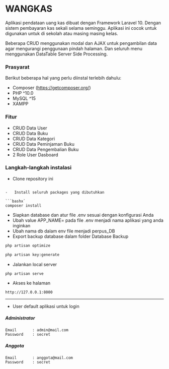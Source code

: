 # WANGKAS

Aplikasi pendataan uang kas dibuat dengan Framework Laravel 10. Dengan sistem pembayaran kas sekali selama seminggu. Aplikasi ini cocok untuk digunakan untuk di sekolah atau masing masing kelas. <br>

Beberapa CRUD menggunakan modal dan AJAX untuk pengambilan data agar mengurangi penggunaan pindah halaman. Dan seluruh menu menggunakan DataTable Server Side Processing.

### Prasyarat

Berikut beberapa hal yang perlu diinstal terlebih dahulu:

-   Composer (https://getcomposer.org/)
-   PHP ^10.0
-   MySQL ^15
-   XAMPP


### Fitur

-   CRUD Data User
-   CRUD Data Buku
-   CRUD Data Kategori
-   CRUD Data Peminjaman Buku
-   CRUD Data Pengembalian Buku
-   2 Role User Dasboard

### Langkah-langkah instalasi

-   Clone repository ini

```

-   Install seluruh packages yang dibutuhkan

```bashx`
composer install
```

-   Siapkan database dan atur file .env sesuai dengan konfigurasi Anda
-   Ubah value APP_NAME= pada file .env menjadi nama aplikasi yang anda inginkan
-   Ubah nama db dalam env file menjadi perpus_DB
-   Export backup database dalam folder Database Backup

```bash
php artisan optimize
```

```bash
php artisan key:generate
```

-   Jalankan local server

```bash
php artisan serve
```
-   Akses ke halaman

```
http://127.0.0.1:8000
```

---

-   User default aplikasi untuk login

##### Administrator

```
Email       : admin@mail.com
Password    : secret
```
##### Anggota

```
Email       : anggota@mail.com
Password    : secret
```